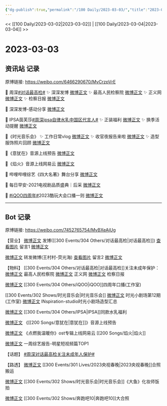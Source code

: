 ```yaml
---
{"dg-publish":true,"permalink":"/100 Daily/2023-03-03/","title":"2023-03-03","created":"2023-03-04T11:52:24.903+08:00","updated":"2023-04-11T14:46:32.099+08:00"}
---
```



<< [[100 Daily/2023-03-02\|2023-03-02]] | [[100 Daily/2023-03-04\|2023-03-04]] >>

# 2023-03-03

## 资讯站 记录

原博链接: https://weibo.com/6466290670/MvCrzpVrE

💫 周深[#对话最高检#](https://s.weibo.com/weibo?q=%23%E5%AF%B9%E8%AF%9D%E6%9C%80%E9%AB%98%E6%A3%80%23)
✨ 深深发博 [微博正文](https://m.weibo.cn/6466290670/4875182383039475)
✨ 最高人民检察院 [微博正文](https://m.weibo.cn/6466290670/4875186719694077)
✨ 正义网 [微博正文](https://m.weibo.cn/6466290670/4875236270672893)
✨ 检察日报 [微博正文](https://m.weibo.cn/6466290670/4875236371336423)

💫 深深发博-感动分享 [微博正文](https://m.weibo.cn/6466290670/4875201155962038)

💫 IPSA茵芙莎[#周深ipsa自律水乳中国区代言人#](https://s.weibo.com/weibo?q=%23%E5%91%A8%E6%B7%B1ipsa%E8%87%AA%E5%BE%8B%E6%B0%B4%E4%B9%B3%E4%B8%AD%E5%9B%BD%E5%8C%BA%E4%BB%A3%E8%A8%80%E4%BA%BA%23)
✨ 正装福利 [微博正文](https://m.weibo.cn/6466290670/4875236933635373)
✨ 换季活动提醒 [微博正文](https://m.weibo.cn/6466290670/4875150916325912)

💫《时光音乐会》
✨ 工作日常vlog [微博正文](https://m.weibo.cn/6466290670/4875303841956821)
✨ 收官夜报告来啦 [微博正文](https://m.weibo.cn/6466290670/4875304474511855)
✨ 造型服饰照片回顾 [微博正文](https://m.weibo.cn/6466290670/4875336221729545)

💫《意犹在》音源上线预告 [微博正文](https://m.weibo.cn/6466290670/4875236628236248)

💫《焰火》音源上线网易云 [微博正文](https://m.weibo.cn/6466290670/4875150640809329)

💫 哔哩哔哩综艺《四大名著》舞台分享
[微博正文](https://m.weibo.cn/6466290670/4875200359564526)

💫 每日早安-2021电视剧品质盛典｜后采
[微博正文](https://m.weibo.cn/6466290670/4875115818385684)

💫 [#iQOO四周年#](https://s.weibo.com/weibo?q=%23iQOO%E5%9B%9B%E5%91%A8%E5%B9%B4%23)2023酷玩大会口播一则
[微博正文](https://m.weibo.cn/6466290670/4875149457755961)

---
## Bot 记录

原博链接: https://weibo.com/7452765754/MvBXeAjUg

【营业】
[微博正文](https://weibo.com/1736988591/4875176208500139) 发博([[300 Events/304 Others/对话最高检\|对话最高检]])
[查看图片](https://wx4.sinaimg.cn/large/0088n2Pggy1hbn29cp1j9j30yi078t93.jpg) 留言1 [微博正文](https://weibo.com/1736988591/4874783517050222)

[微博正文](https://weibo.com/1736988591/4875199494755346) 转发微博(王村村-荧光海)
[查看图片](https://wx1.sinaimg.cn/large/0088n2Pggy1hbn29wmkguj30yi0ghq44.jpg) 留言2 [微博正文](https://weibo.com/1895761874/4874874029873154)

【物料】
[[300 Events/304 Others/对话最高检\|对话最高检]]关注未成年保护：
[微博正文](https://m.weibo.cn/5053469079/4875183170523296) 最高人民检察院
[微博正文](https://weibo.com/1896650227/4875225886622504) 正义网
[微博正文](https://weibo.com/3183107112/4875226116523372) 检察日报

[微博正文](https://weibo.com/7478855230/4875145937945316) [[300 Events/304 Others/iQOO\|iQOO]]四周年口播(工作室)

[[300 Events/302 Shows/时光音乐会\|时光音乐会]]
[微博正文](https://weibo.com/7478855230/4875302327030175) 时光小剧场第12期(工作室)
[微博正文](https://weibo.com/7710473200/4875332609642981) INspiration-studio时光小剧场造型汇总

[微博正文](https://weibo.com/1851789841/4875145812119393) [[300 Events/304 Others/IPSA\|IPSA]]同款水乳福利

[微博正文](https://weibo.com/5248300719/4875232639191743) 《[[200 Songs/意犹在\|意犹在]]》音源上线预告

[微博正文](https://weibo.com/1721030997/4874949544641971) 《点燃我温暖你》ost专辑上线网易云 [[200 Songs/焰火\|焰火]]

[微博正文](https://weibo.com/2110705772/4875221317718149) 一周综艺报告-明星短视频篇TOP1

【话题】
[#周深对话最高检关注未成年人保护#](https://s.weibo.com/weibo?q=%23%E5%91%A8%E6%B7%B1%E5%AF%B9%E8%AF%9D%E6%9C%80%E9%AB%98%E6%A3%80%E5%85%B3%E6%B3%A8%E6%9C%AA%E6%88%90%E5%B9%B4%E4%BA%BA%E4%BF%9D%E6%8A%A4%23)

【路透】
[微博正文](https://weibo.com/7633014126/4874995420891072) [[300 Events/301 Lives/2023央视春晚\|2023央视春晚]]合照搬运

[微博正文](https://weibo.com/7495641082/4874991277969291) [[300 Events/302 Shows/时光音乐会\|时光音乐会]]《大鱼》化妆师饭拍

[微博正文](https://weibo.com/7495641082/4875162632327295) [[300 Events/302 Shows/奔跑吧10\|奔跑吧10]]大合照
